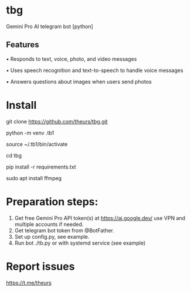 # tbg
Gemini Pro AI telegram bot [python]

## Features

• Responds to text, voice, photo, and video messages

• Uses speech recognition and text-to-speech to handle voice messages

• Answers questions about images when users send photos


# Install

git clone https://github.com/theurs/tbg.git

python -m venv .tb1

source ~/.tb1/bin/activate

cd tbg

pip install -r requirements.txt

sudo apt install ffmpeg


# Preparation steps:

1. Get free Gemini Pro API token(s) at https://ai.google.dev/ use VPN and multiple accounts if needed.
2. Get telegram bot token from @BotFather.
3. Set up config.py, see example.
4. Run bot ./tb.py or with systemd service (see example)

# Report issues

https://t.me/theurs

